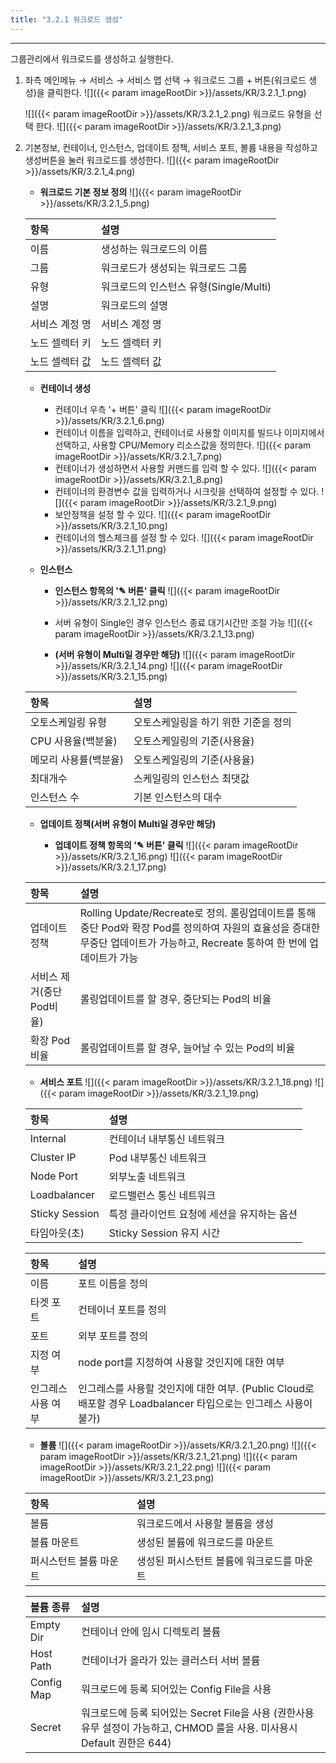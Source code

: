```yaml
---
title: "3.2.1 워크로드 생성"
---
```


---
그룹관리에서 워크로드를 생성하고 실행한다.

1. 좌측 메인메뉴 → 서비스 → 서비스 맵 선택 → 워크로드 그룹 + 버튼\(워크로드 생성\)을 클릭한다.
    ![]({{< param imageRootDir >}}/assets/KR/3.2.1_1.png)

    ![]({{< param imageRootDir >}}/assets/KR/3.2.1_2.png)
    워크로드 유형을 선택 한다.
    ![]({{< param imageRootDir >}}/assets/KR/3.2.1_3.png)

2. 기본정보, 컨테이너, 인스턴스, 업데이트 정책, 서비스 포트, 볼륨 내용을 작성하고 생성버튼을 눌러 워크로드를 생성한다.
    ![]({{< param imageRootDir >}}/assets/KR/3.2.1_4.png)

    * **워크로드 기본 정보 정의**
    ![]({{< param imageRootDir >}}/assets/KR/3.2.1_5.png)

    | **항목** | **설명** |
    | :--- | :--- |
    | 이름 | 생성하는 워크로드의 이름 |
    | 그룹 | 워크로드가 생성되는 워크로드 그룹 |
    | 유형 | 워크로드의 인스턴스 유형\(Single/Multi\) |
    | 설명 | 워크로드의 설명 |
    | 서비스 계정 명 | 서비스 계정 명 |
    | 노드 셀렉터 키 | 노드 셀렉터 키 |
    | 노드 셀렉터 값 | 노드 셀렉터 값 |

    * **컨테이너 생성**

      * 컨테이너 우측 '+ 버튼' 클릭
      ![]({{< param imageRootDir >}}/assets/KR/3.2.1_6.png)
      * 컨테이너 이름을 입력하고, 컨테이너로 사용할 이미지를 빌드나 이미지에서 선택하고, 사용할 CPU/Memory 리소스값을 정의한다.
      ![]({{< param imageRootDir >}}/assets/KR/3.2.1_7.png)
      * 컨테이너가 생성하면서 사용할 커맨드를 입력 할 수 있다.
      ![]({{< param imageRootDir >}}/assets/KR/3.2.1_8.png)
      * 컨테이너의 환경변수 값을 입력하거나 시크릿을 선택하여 설정할 수 있다.
      ![]({{< param imageRootDir >}}/assets/KR/3.2.1_9.png)
      * 보안정책을 설정 할 수 있다.
      ![]({{< param imageRootDir >}}/assets/KR/3.2.1_10.png)
      * 컨테이너의 헬스체크를 설정 할 수 있다.
      ![]({{< param imageRootDir >}}/assets/KR/3.2.1_11.png)

    * **인스턴스**

      * **인스턴스 항목의 '✎ 버튼' 클릭**
      ![]({{< param imageRootDir >}}/assets/KR/3.2.1_12.png)

      * 서버 유형이 Single인 경우 인스턴스 종료 대기시간만 조절 가능
      ![]({{< param imageRootDir >}}/assets/KR/3.2.1_13.png)

      * **\(서버 유형이 Multi일 경우만 해당\)**
      ![]({{< param imageRootDir >}}/assets/KR/3.2.1_14.png)
      ![]({{< param imageRootDir >}}/assets/KR/3.2.1_15.png)

    | **항목** | **설명** |
    | :--- | :--- |
    | 오토스케일링 유형 | 오토스케일링을 하기 위한 기준을 정의 |
    | CPU 사용율\(백분율\) | 오토스케일링의 기준\(사용율\) |
    | 메모리 사용률\(백분율\) | 오토스케일링의 기준\(사용율\) |
    | 최대개수 | 스케일링의 인스턴스 최댓값 |
    | 인스턴스 수 | 기본 인스턴스의 대수 |

    * **업데이트 정책\(서버 유형이 Multi일 경우만 해당\)**

      * **업데이트 정책 항목의 '✎ 버튼' 클릭**
      ![]({{< param imageRootDir >}}/assets/KR/3.2.1_16.png)
      ![]({{< param imageRootDir >}}/assets/KR/3.2.1_17.png)

    | **항목** | **설명** |
    | :--- | :--- |
    | 업데이트 정책 | Rolling Update/Recreate로 정의. 롤링업데이트를 통해 중단 Pod와 확장 Pod를 정의하여 자원의 효율성을 증대한 무중단 업데이트가 가능하고, Recreate 통하여 한 번에 업데이트가 가능 |
    | 서비스 제거\(중단Pod비율\) | 롤링업데이트를 할 경우, 중단되는 Pod의 비율 |
    | 확장 Pod비율 | 롤링업데이트를 할 경우, 늘어날 수 있는 Pod의 비율 |

    * **서비스 포트**
    ![]({{< param imageRootDir >}}/assets/KR/3.2.1_18.png)
    ![]({{< param imageRootDir >}}/assets/KR/3.2.1_19.png)

    | **항목** | **설명** |
    | :--- | :--- |
    | Internal | 컨테이너 내부통신 네트워크 |
    | Cluster IP | Pod 내부통신 네트워크 |
    | Node Port | 외부노출 네트워크 |
    | Loadbalancer | 로드밸런스 통신 네트워크 |
    | Sticky Session | 특정 클라이언트 요청에 세션을 유지하는 옵션 |
    | 타임아웃(초) | Sticky Session 유지 시간|

    | **항목** | **설명** |
    | :--- | :--- |
    | 이름 | 포트 이름을 정의 |
    | 타겟 포트 | 컨테이너 포트를 정의 |
    | 포트 | 외부 포트를 정의 |
    | 지정 여부 | node port를 지정하여 사용할 것인지에 대한 여부 |
    | 인그레스 사용 여부 | 인그레스를 사용할 것인지에 대한 여부. \(Public Cloud로 배포할 경우 Loadbalancer 타입으로는 인그레스 사용이 불가\) |

    * **볼륨**
    ![]({{< param imageRootDir >}}/assets/KR/3.2.1_20.png)
    ![]({{< param imageRootDir >}}/assets/KR/3.2.1_21.png)
    ![]({{< param imageRootDir >}}/assets/KR/3.2.1_22.png)
    ![]({{< param imageRootDir >}}/assets/KR/3.2.1_23.png)

    | **항목** | 설명 |
    | :--- | :--- |
    | 볼륨 | 워크로드에서 사용할 볼륨을 생성 |
    | 볼륨 마운트 | 생성된 볼륨에 워크로드를 마운트 |
    | 퍼시스턴트 볼륨 마운트 |생성된 퍼시스턴트 볼륨에 워크로드를 마운트 |

    | **볼륨 종류** | **설명** |
    | :--- | :--- |
    | Empty Dir | 컨테이너 안에 임시 디렉토리 볼륨 |
    | Host Path | 컨테이너가 올라가 있는 클러스터 서버 볼륨 |
    | Config Map | 워크로드에 등록 되어있는 Config File을 사용 |
    | Secret | 워크로드에 등록 되어있는 Secret File을 사용 \(권한사용 유무 설정이 가능하고, CHMOD 룰을 사용. 미사용시 Default 권한은 644\) |
